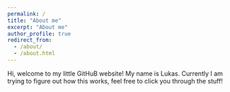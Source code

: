 ```yaml
---
permalink: /
title: "About me"
excerpt: "About me"
author_profile: true
redirect_from: 
  - /about/
  - /about.html
---
```


Hi, 
 welcome to my little GitHuB website! My name is Lukas. Currently I am trying to figure out how this works, feel free to click you through the stuff! 
